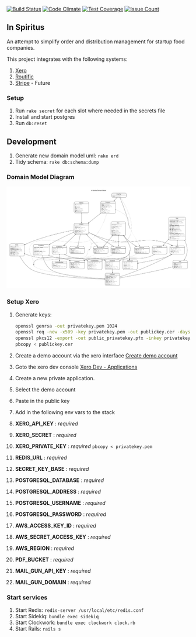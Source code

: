[![Build Status](https://travis-ci.org/brancusi/in-spiritus.svg?branch=master)](https://travis-ci.org/brancusi/in-spiritus)
[![Code Climate](https://codeclimate.com/github/brancusi/in-spiritus/badges/gpa.svg)](https://codeclimate.com/github/brancusi/in-spiritus)
[![Test Coverage](https://codeclimate.com/github/brancusi/in-spiritus/badges/coverage.svg)](https://codeclimate.com/github/brancusi/in-spiritus/coverage)
[![Issue Count](https://codeclimate.com/github/brancusi/in-spiritus/badges/issue_count.svg)](https://codeclimate.com/github/brancusi/in-spiritus)
## In Spiritus
An attempt to simplify order and distribution management for startup food companies.

This project integrates with the following systems:

1. [Xero](https://www.xero.com)
1. [Routific](https://routific.com)
1. [Stripe](https://stripe.com/) - Future

### Setup
1. Run `rake secret` for each slot where needed in the secrets file
1. Install and start postgres
1. Run `db:reset`

## Development
1. Generate new domain model uml: `rake erd`
1. Tidy schema: `rake db:schema:dump`

### Domain Model Diagram
![alt tag](https://github.com/brancusi/in-spiritus/blob/master/erd.png)

### Setup Xero
1. Generate keys:

    ```bash
    openssl genrsa -out privatekey.pem 1024
    openssl req -new -x509 -key privatekey.pem -out publickey.cer -days 1825
    openssl pkcs12 -export -out public_privatekey.pfx -inkey privatekey.pem -in publickey.cer
    pbcopy < publickey.cer
    ```
1. Create a demo account via the xero interface [Create demo account](https://my.xero.com/!xkcD/Dashboard)
1. Goto the xero dev console [Xero Dev - Applications](https://app.xero.com/Application/List)
1. Create a new private application.
1. Select the demo account
1. Paste in the public key
1. Add in the following env vars to the stack
  1. __XERO_API_KEY__           : *required*
  1. __XERO_SECRET__            : *required*
  1. __XERO_PRIVATE_KEY__       : *required* `pbcopy < privatekey.pem`
  1. __REDIS_URL__              : *required*
  1. __SECRET_KEY_BASE__        : *required*
  1. __POSTGRESQL_DATABASE__    : *required*
  1. __POSTGRESQL_ADDRESS__     : *required*
  1. __POSTGRESQL_USERNAME__    : *required*
  1. __POSTGRESQL_PASSWORD__    : *required*
  1. __AWS_ACCESS_KEY_ID__      : *required*
  1. __AWS_SECRET_ACCESS_KEY__  : *required*
  1. __AWS_REGION__             : *required*
  1. __PDF_BUCKET__             : *required*
  1. __MAIL_GUN_API_KEY__       : *required*
  1. __MAIL_GUN_DOMAIN__        : *required*

### Start services
1. Start Redis: `redis-server /usr/local/etc/redis.conf`
1. Start Sidekiq: `bundle exec sidekiq`
1. Start Clockwork: `bundle exec clockwork clock.rb`
1. Start Rails: `rails s`
